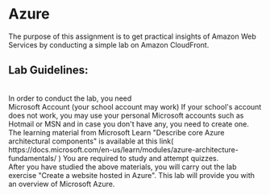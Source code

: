 # Azure
The purpose of this assignment is to get practical insights of Amazon Web Services by conducting a simple lab on Amazon CloudFront. 
## Lab Guidelines:  
<br>
In order to conduct the lab, you need 
<br>
Microsoft Account (your school account may work)
If your school's account does not work, you may use your personal Microsoft accounts such as Hotmail or MSN and in case you don't have any, you need to create one.
The learning material from Microsoft Learn "Describe core Azure architectural components"  is available at this link( https://docs.microsoft.com/en-us/learn/modules/azure-architecture-fundamentals/ ) You are required to study and attempt quizzes.
<br>
After you have studied the above materials, you will carry out the lab exercise "Create a website hosted in Azure". This lab will provide you with an overview of Microsoft Azure.
